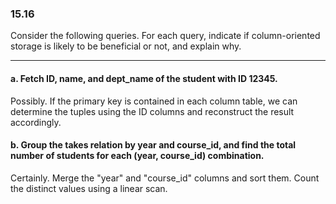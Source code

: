 ### 15.16

Consider the following queries. For each query, indicate if column-oriented storage is likely to be beneficial or not, and explain why.

---

#### a. Fetch ID, name, and dept_name of the student with ID 12345.

Possibly. If the primary key is contained in each column table, we can determine the tuples using the ID columns and reconstruct the result accordingly.

#### b. Group the takes relation by year and course_id, and find the total number of students for each (year, course_id) combination.

Certainly. Merge the "year" and "course_id" columns and sort them. Count the distinct values using a linear scan.